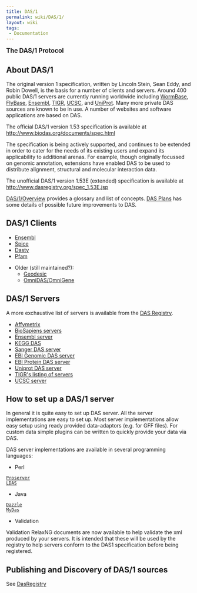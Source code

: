 ```yaml
---
title: DAS/1
permalink: wiki/DAS/1/
layout: wiki
tags:
 - Documentation
---
```


<big>**The DAS/1 Protocol**</big>

About DAS/1
-----------

The original version 1 specification, written by Lincoln Stein, Sean
Eddy, and Robin Dowell, is the basis for a number of clients and
servers. Around 400 public DAS/1 servers are currently running worldwide
including [WormBase](http://www.wormbase.org/),
[FlyBase](http://www.flybase.org/), [Ensembl](http://www.ensembl.org/),
[TIGR](http://www.tigr.org/), [UCSC](http://genome.ucsc.edu/), and
[UniProt](http://www.ebi.ac.uk/das-srv/uniprot/das). Many more private
DAS sources are known to be in use. A number of websites and software
applications are based on DAS.

The official DAS/1 version 1.53 specification is available at
<http://www.biodas.org/documents/spec.html>

The specification is being actively supported, and continues to be
extended in order to cater for the needs of its existing users and
expand its applicability to additional arenas. For example, though
originally focussed on genomic annotation, extensions have enabled DAS
to be used to distribute alignment, structural and molecular interaction
data.

The unofficial DAS/1 version 1.53E (extended) specification is available
at <http://www.dasregistry.org/spec_1.53E.jsp>

[DAS/1/Overview](/wiki/DAS/1/Overview "wikilink") provides a glossary and list
of concepts. [DAS Plans](/wiki/DAS_Plans "wikilink") has some details of
possible future improvements to DAS.

DAS/1 Clients
-------------

-   [Ensembl](http://www.ensembl.org/info/using/external_data/das/index.html)
-   [Spice](http://www.efamily.org.uk/software/dasclients/spice/)
-   [Dasty](http://www.ebi.ac.uk/dasty/)
-   [Pfam](http://pfam.sanger.ac.uk/)

<!-- -->

-   Older (still maintained?):
    -   [Geodesic](http://biodas.org/geodesic/)
    -   [OmniDAS/OmniGene](http://sourceforge.net/project/showfiles.php?group_id=28453&release_id=60810)

DAS/1 Servers
-------------

A more exchaustive list of servers is available from the [DAS
Registry](/wiki/DasRegistry "wikilink").

-   [Affymetrix](http://netaffxdas.affymetrix.com/das/)
-   [BioSapiens
    servers](http://www.biosapiens.info/page.php?page=biosapiensdir)
-   [Ensembl
    server](http://www.ensembl.org/info/using/external_data/das/index.html)
-   [KEGG DAS](http://das.hgc.jp/)
-   [Sanger DAS server](http://das.sanger.ac.uk/das/dsn)
-   [EBI Genomic DAS
    server](http://www.ebi.ac.uk/das-srv/genomicdas/das/sources)
-   [EBI Protein DAS
    server](http://www.ebi.ac.uk/das-srv/proteindas/das/sources)
-   [Uniprot DAS server](http://www.ebi.ac.uk/das-srv/uniprot/das/dsn)
-   [TIGR's listing of
    servers](http://www.tigr.org/tdb/DAS/das_server_list.html)
-   [UCSC server](http://genome.ucsc.edu/FAQ/FAQdownloads#download23)

How to set up a DAS/1 server
----------------------------

In general it is quite easy to set up DAS server. All the server
implementations are easy to set up. Most server implementations allow
easy setup using ready provided data-adaptors (e.g. for GFF files). For
custom data simple plugins can be written to quickly provide your data
via DAS.

DAS server implementations are available in several programming
languages:

-   Perl

[`Proserver`](http://www.sanger.ac.uk/proserver/)  
[`LDAS`](http://biodas.org/servers/LDAS.html)

-   Java

[`Dazzle`](http://www.biojava.org/wiki/Dazzle)  
[`MyDas`](http://code.google.com/p/mydas/)

-   Validation

Validation RelaxNG documents are now available to help validate the xml
produced by your servers. It is intended that these will be used by the
registry to help servers conform to the DAS1 specification before being
registered.

Publishing and Discovery of DAS/1 sources
-----------------------------------------

See [DasRegistry](/wiki/DasRegistry "wikilink")

